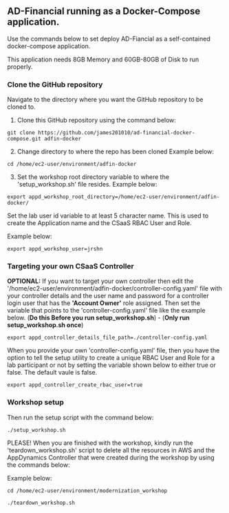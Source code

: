 ## AD-Financial running as a Docker-Compose application.


Use the commands below to set deploy AD-Fiancial as a self-contained docker-compose application.

This application needs 8GB Memory and 60GB-80GB of Disk to run properly.

### Clone the GitHub repository

Navigate to the directory where you want the GitHub repository to be cloned to.

1. Clone this GitHub repository using the command below:

```
git clone https://github.com/james201010/ad-financial-docker-compose.git adfin-docker
```

2. Change directory to where the repo has been cloned
Example below:

```
cd /home/ec2-user/environment/adfin-docker
```

3. Set the workshop root directory variable to where the 'setup_workshop.sh' file resides.
Example below:
```
export appd_workshop_root_directory=/home/ec2-user/environment/adfin-docker/
```


Set the lab user id variable to at least 5 character name. This is used to create the Application name and the CSaaS RBAC User and Role.  

Example below:
```
export appd_workshop_user=jrshn
```

### Targeting your own CSaaS Controller

**OPTIONAL:** If you want to target your own controller then edit the '/home/ec2-user/environment/adfin-docker/controller-config.yaml' file with your controller details and the user name and password for a controller login user that has the **'Account Owner'** role assigned.  Then set the variable that points to the 'controller-config.yaml' file like the example below. (**Do this Before you run setup_workshop.sh**) - (**Only run setup_workshop.sh once**)

```
export appd_controller_details_file_path=./controller-config.yaml
```

When you provide your own 'controller-config.yaml' file, then you have the option to tell the setup utility to create a unique RBAC User and Role for a lab participant or not by setting the variable shown below to either true or false.  The default vaule is false.

```
export appd_controller_create_rbac_user=true
```


### Workshop setup
Then run the setup script with the command below:

```
./setup_workshop.sh
```



PLEASE! When you are finished with the workshop, kindly run the 'teardown_workshop.sh' script to delete all the resources in AWS and the AppDynamics Controller that were created during the workshop by using the commands below:

Example below:
```
cd /home/ec2-user/environment/modernization_workshop

./teardown_workshop.sh
```

